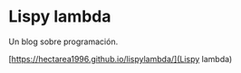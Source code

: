 # Lispy lambda

Un blog sobre programación.

[https://hectarea1996.github.io/lispylambda/](Lispy lambda)

